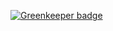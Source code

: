
[![Greenkeeper badge](https://badges.greenkeeper.io/CheshireSwift/assisting-swiftly.svg)](https://greenkeeper.io/)
